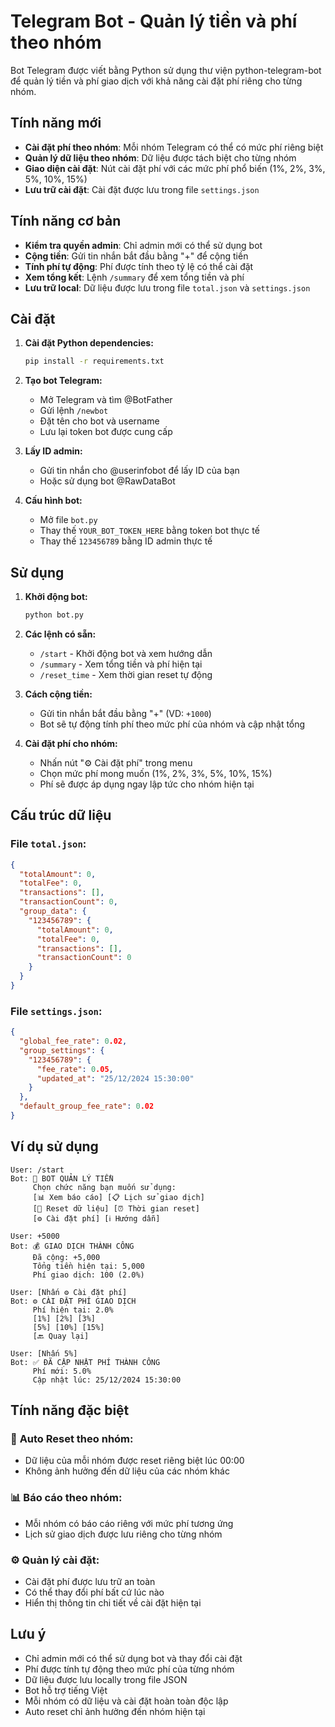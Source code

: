 # Telegram Bot - Quản lý tiền và phí theo nhóm

Bot Telegram được viết bằng Python sử dụng thư viện python-telegram-bot để quản lý tiền và phí giao dịch với khả năng cài đặt phí riêng cho từng nhóm.

## Tính năng mới

- **Cài đặt phí theo nhóm**: Mỗi nhóm Telegram có thể có mức phí riêng biệt
- **Quản lý dữ liệu theo nhóm**: Dữ liệu được tách biệt cho từng nhóm
- **Giao diện cài đặt**: Nút cài đặt phí với các mức phí phổ biến (1%, 2%, 3%, 5%, 10%, 15%)
- **Lưu trữ cài đặt**: Cài đặt được lưu trong file `settings.json`

## Tính năng cơ bản

- **Kiểm tra quyền admin**: Chỉ admin mới có thể sử dụng bot
- **Cộng tiền**: Gửi tin nhắn bắt đầu bằng "+" để cộng tiền
- **Tính phí tự động**: Phí được tính theo tỷ lệ có thể cài đặt
- **Xem tổng kết**: Lệnh `/summary` để xem tổng tiền và phí
- **Lưu trữ local**: Dữ liệu được lưu trong file `total.json` và `settings.json`

## Cài đặt

1. **Cài đặt Python dependencies:**
   ```bash
   pip install -r requirements.txt
   ```

2. **Tạo bot Telegram:**
   - Mở Telegram và tìm @BotFather
   - Gửi lệnh `/newbot`
   - Đặt tên cho bot và username
   - Lưu lại token bot được cung cấp

3. **Lấy ID admin:**
   - Gửi tin nhắn cho @userinfobot để lấy ID của bạn
   - Hoặc sử dụng bot @RawDataBot

4. **Cấu hình bot:**
   - Mở file `bot.py`
   - Thay thế `YOUR_BOT_TOKEN_HERE` bằng token bot thực tế
   - Thay thế `123456789` bằng ID admin thực tế

## Sử dụng

1. **Khởi động bot:**
   ```bash
   python bot.py
   ```

2. **Các lệnh có sẵn:**
   - `/start` - Khởi động bot và xem hướng dẫn
   - `/summary` - Xem tổng tiền và phí hiện tại
   - `/reset_time` - Xem thời gian reset tự động

3. **Cách cộng tiền:**
   - Gửi tin nhắn bắt đầu bằng "+" (VD: `+1000`)
   - Bot sẽ tự động tính phí theo mức phí của nhóm và cập nhật tổng

4. **Cài đặt phí cho nhóm:**
   - Nhấn nút "⚙️ Cài đặt phí" trong menu
   - Chọn mức phí mong muốn (1%, 2%, 3%, 5%, 10%, 15%)
   - Phí sẽ được áp dụng ngay lập tức cho nhóm hiện tại

## Cấu trúc dữ liệu

### File `total.json`:
```json
{
  "totalAmount": 0,
  "totalFee": 0,
  "transactions": [],
  "transactionCount": 0,
  "group_data": {
    "123456789": {
      "totalAmount": 0,
      "totalFee": 0,
      "transactions": [],
      "transactionCount": 0
    }
  }
}
```

### File `settings.json`:
```json
{
  "global_fee_rate": 0.02,
  "group_settings": {
    "123456789": {
      "fee_rate": 0.05,
      "updated_at": "25/12/2024 15:30:00"
    }
  },
  "default_group_fee_rate": 0.02
}
```

## Ví dụ sử dụng

```
User: /start
Bot: 🤖 BOT QUẢN LÝ TIỀN
     Chọn chức năng bạn muốn sử dụng:
     [📊 Xem báo cáo] [📋 Lịch sử giao dịch]
     [🔄 Reset dữ liệu] [⏰ Thời gian reset]
     [⚙️ Cài đặt phí] [ℹ️ Hướng dẫn]

User: +5000
Bot: 💰 GIAO DỊCH THÀNH CÔNG
     Đã cộng: +5,000
     Tổng tiền hiện tại: 5,000
     Phí giao dịch: 100 (2.0%)

User: [Nhấn ⚙️ Cài đặt phí]
Bot: ⚙️ CÀI ĐẶT PHÍ GIAO DỊCH
     Phí hiện tại: 2.0%
     [1%] [2%] [3%]
     [5%] [10%] [15%]
     [🔙 Quay lại]

User: [Nhấn 5%]
Bot: ✅ ĐÃ CẬP NHẬT PHÍ THÀNH CÔNG
     Phí mới: 5.0%
     Cập nhật lúc: 25/12/2024 15:30:00
```

## Tính năng đặc biệt

### 🔄 **Auto Reset theo nhóm:**
- Dữ liệu của mỗi nhóm được reset riêng biệt lúc 00:00
- Không ảnh hưởng đến dữ liệu của các nhóm khác

### 📊 **Báo cáo theo nhóm:**
- Mỗi nhóm có báo cáo riêng với mức phí tương ứng
- Lịch sử giao dịch được lưu riêng cho từng nhóm

### ⚙️ **Quản lý cài đặt:**
- Cài đặt phí được lưu trữ an toàn
- Có thể thay đổi phí bất cứ lúc nào
- Hiển thị thông tin chi tiết về cài đặt hiện tại

## Lưu ý

- Chỉ admin mới có thể sử dụng bot và thay đổi cài đặt
- Phí được tính tự động theo mức phí của từng nhóm
- Dữ liệu được lưu locally trong file JSON
- Bot hỗ trợ tiếng Việt
- Mỗi nhóm có dữ liệu và cài đặt hoàn toàn độc lập
- Auto reset chỉ ảnh hưởng đến nhóm hiện tại
